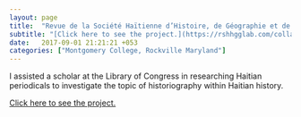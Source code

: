 ```yaml
---
layout: page
title:  "Revue de la Société Haïtienne d’Histoire, de Géographie et de Géologie"
subtitle: "[Click here to see the project.](https://rshhgglab.com/collaborators/)"
date:   2017-09-01 21:21:21 +053
categories: ["Montgomery College, Rockville Maryland"]
---
```


I assisted a scholar at the Library of Congress in researching Haitian periodicals to investigate the topic of historiography within Haitian history.

[Click here to see the project.](https://rshhgglab.com/collaborators/)
